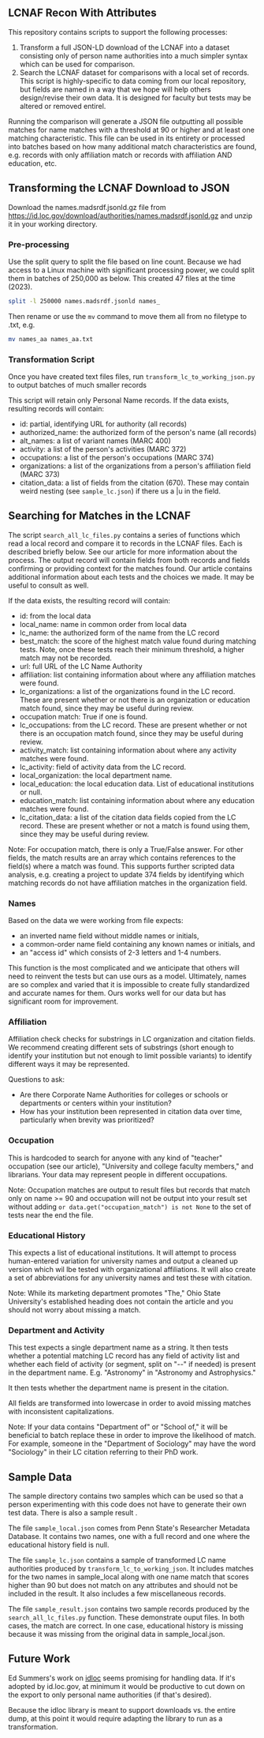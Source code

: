 ## LCNAF Recon With Attributes

This repository contains scripts to support the following processes:

1. Transform a full JSON-LD download of the LCNAF into a dataset consisting only of person name authorities into a much simpler syntax which can be used for comparison.
2. Search the LCNAF dataset for comparisons with a local set of records. This script is highly-specific to data coming from our local repository, but fields are named in a way that we hope will help others design/revise their own data. It is designed for faculty but tests may be altered or removed entirel.

Running the comparison will generate a JSON file outputting all possible matches for name matches with a threshold at 90 or higher and at least one matching characteristic. This file can be used in its entirety or processed into batches based on how many additional match characteristics are found, e.g. records with only affiliation match or records with affiliation AND education, etc.

## Transforming the LCNAF Download to JSON

Download the names.madsrdf.jsonld.gz file from https://id.loc.gov/download/authorities/names.madsrdf.jsonld.gz and unzip it in your working directory.

### Pre-processing

Use the split query to split the file based on line count. Because we had access to a Linux machine with significant processing power, we could split them in batches of 250,000 as below. This created 47 files at the time (2023).

```bash
split -l 250000 names.madsrdf.jsonld names_
```

Then rename or use the `mv` command to move them all from no filetype to .txt, e.g.

```bash
mv names_aa names_aa.txt
```

### Transformation Script

Once you have created text files files, run `transform_lc_to_working_json.py` to output batches of much smaller records

This script will retain only Personal Name records. If the data exists, resulting records will contain:

- id: partial, identifying URL for authority (all records)
- authorized_name: the authorized form of the person's name (all records)
- alt_names: a list of variant names (MARC 400)
- activity: a list of the person's activities (MARC 372)
- occupations: a list of the person's occupations (MARC 374)
- organizations: a list of the organizations from a person's affiliation field (MARC 373)
- citation_data: a list of fields from the citation (670). These may contain weird nesting (see `sample_lc.json`) if there us a |u in the field.


## Searching for Matches in the LCNAF

The script `search_all_lc_files.py` contains a series of functions which read a local record and compare it to records in the LCNAF files. Each is described briefly below. See our article for more information about the process. The output record will contain fields from both records and fields confirming or providing context for the matches found. Our article contains additional information about each tests and the choices we made. It may be useful to consult as well.

If the data exists, the resulting record will contain:

- id: from the local data
- local_name: name in common order from local data
- lc_name: the authorized form of the name from the LC record
- best_match: the score of the highest match value found during matching tests. Note, once these tests reach their minimum threshold, a higher match may not be recorded.
- url: full URL of the LC Name Authority
- affiliation: list containing information about where any affiliation matches were found.
- lc_organizations: a list of the organizations found in the LC record. These are present whether or not there is an organization or education match found, since they may be useful during review.
- occupation match: True if one is found.
- lc_occupations: from the LC record. These are present whether or not there is an occupation match found, since they may be useful during review.
- activity_match: list containing information about where any activity matches were found.
- lc_activity: field of activity data from the LC record.
- local_organization: the local department name.
- local_education: the local education data. List of educational institutions or null.
- education_match: list containing information about where any education matches were found.
- lc_citation_data: a list of the citation data fields copied from the LC record. These are present whether or not a match is found using them, since they may be useful during review.

Note: For occupation match, there is only a True/False answer. For other fields, the match results are an array which contains references to the field(s) where a match was found. This supports further scripted data analysis, e.g. creating a project to update 374 fields by identifying which matching records do not have affiliation matches in the organization field.

### Names

Based on the data we were working from file expects:

- an inverted name field without middle names or initials,
- a common-order name field containing any known names or initials, and
- an "access id" which consists of 2-3 letters and 1-4 numbers.

This function is the most complicated and we anticipate that others will need to reinvent the tests but can use ours as a model. Ultimately, names are so complex and varied that it is impossible to create fully standardized and accurate names for them. Ours works well for our data but has significant room for improvement.

### Affiliation

Affiliation check checks for substrings in LC organization and citation fields. We recommend creating different sets of substrings (short enough to identify your institution but not enough to limit possible variants) to identify different ways it may be represented.

Questions to ask:

- Are there Corporate Name Authorities for colleges or schools or departments or centers within your institution? 
- How has your institution been represented in citation data over time, particularly when brevity was prioritized?

### Occupation

This is hardcoded to search for anyone with any kind of "teacher" occupation (see our article), "University and college faculty members," and librarians. Your data may represent people in different occupations.

Note: Occupation matches are output to result files but records that match only on name >= 90 and occupation will not be output into your result set without adding `or data.get("occupation_match") is not None` to the set of tests near the end the file.

### Educational History

This expects a list of educational institutions. It will attempt to process human-entered variation for university names and output a cleaned up version which wil lbe tested with organizational affiliations. It will also create a set of abbreviations for any university names and test these with citation.

Note: While its marketing department promotes "The," Ohio State University's established heading does not contain the article and you should not worry about missing a match.

### Department and Activity

This test expects a single department name as a string. It then tests whether a potential matching LC record has any field of activity list and whether each field of activity (or segment, split on "--" if needed) is present in the department name. E.g. "Astronomy" in "Astronomy and Astrophysics."

It then tests whether the department name is present in the citation.
 
All fields are transformed into lowercase in order to avoid missing matches with inconsistent capitalizations.

Note: If your data contains "Department of" or "School of," it will be beneficial to batch replace these in order to improve the likelihood of match. For example, someone in the "Department of Sociology" may have the word "Sociology" in their LC citation referring to their PhD work.

## Sample Data

The sample directory contains two samples which can be used so that a person experimenting with this code does not have to generate their own test data. There is also a sample result .

The file `sample_local.json` comes from Penn State's Researcher Metadata Database. It contains two names, one with a full record and one where the educational history field is null.

The file `sample_lc.json` contains a sample of transformed LC name authorities produced by `transform_lc_to_working_json`. It includes matches for the two names in sample_local along with one name match that scores higher than 90 but does not match on any attributes and should not be included in the result. It also includes a few miscellaneous records.

The file `sample_result.json` contains two sample records produced by the `search_all_lc_files.py` function. These demonstrate ouput files. In both cases, the match are correct. In one case, educational history is missing because it was missing from the original data in sample_local.json.

## Future Work

Ed Summers's work on [idloc](https://inkdroid.org/2024/02/14/publishing-jsonld/) seems promising for handling data. If it's adopted by id.loc.gov, at minimum it would be productive to cut down on the export to only personal name authorities (if that's desired).

Because the idloc library is meant to support downloads vs. the entire dump, at this point it would require adapting the library to run as a transformation.